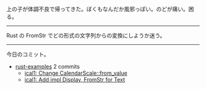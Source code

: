 上の子が体調不良で帰ってきた。ぼくもなんだか風邪っぽい。のどが痛い。困る。

---

Rust の FromStr でどの形式の文字列からの変換にしようか迷う。

---

今日のコミット。

- [rust-examples](https://github.com/bouzuya/rust-examples) 2 commits
  - [ical1: Change CalendarScale::from_value](https://github.com/bouzuya/rust-examples/commit/92762a40459e7f8833f40ad5f0e6136645e9c161)
  - [ical1: Add impl Display, FromStr for Text](https://github.com/bouzuya/rust-examples/commit/7275721d8fcec8286128cb5091805e3e36915f71)

